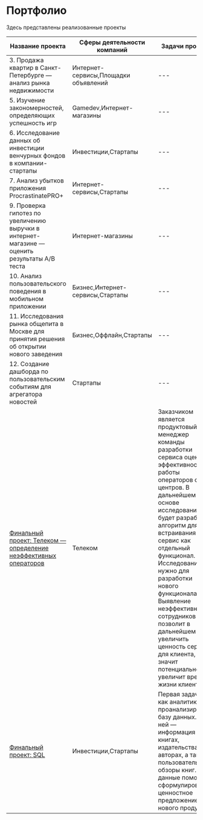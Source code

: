 # Портфолио
Здесь представлены реализованные проекты

|Название проекта|Сферы деятельности компаний|Задачи проекта|Стек|
|---|---|---|---|
|3. Продажа квартир в Санкт-Петербурге — анализ рынка недвижимости|Интернет-сервисы,Площадки объявлений| --- | `Matplotlib` `Pandas` `Python` `визуализация данных` `исследовательский анализ данных` `предобработка данных` |
|5. Изучение закономерностей, определяющих успешность игр|Gamedev,Интернет-магазины| --- | `Matplotlib` `NumPy` `Pandas` `Python` `исследовательский анализ данных` `описательная статистика` `предобработка данных` `проверка статистических гипотез` |
|6. Исследование данных об инвестиции венчурных фондов в компании-стартапы|Инвестиции,Стартапы| --- | PostgreSQL,SQL |
|7. Анализ убытков приложения ProcrastinatePRO+|Интернет-сервисы,Стартапы| --- | Matplotlib,Pandas,Python,Seaborn,когортный анализ,продуктовые метрики,юнит-экономика |
|9. Проверка гипотез по увеличению выручки в интернет-магазине — оценить результаты A/B теста|Интернет-магазины| --- | A/B-тестирование,Matplotlib,Pandas,Python,SciPy,проверка статистических гипотез |
|10. Анализ пользовательского поведения в мобильном приложении|Бизнес,Интернет-сервисы,Стартапы| --- | A/B-тестирование,Matplotlib,Pandas,Plotly,Python,Seaborn,визуализация данных,проверка статистических гипотез,продуктовые метрики,событийная аналитика |
|11. Исследования рынка общепита в Москве для принятия решения об открытии нового заведения|Бизнес,Оффлайн,Стартапы| --- | Pandas,Plotly,Python,Seaborn,визуализация данных |
|12. Создание дашборда по пользовательским событиям для агрегатора новостей|Стартапы| --- | Tableau,построение дашбордов,продуктовые метрики |
| [Финальный проект: Телеком — определение неэффективных операторов](https://github.com/a-dergilev/yandex_da/tree/main/final%20project:%20Telecom)|Телеком| Заказчиком является продуктовый менеджер команды разработки сервиса оценки эффективности работы операторов call-центров. В дальнейшем на основе исследования будет разработан алгоритм для встраивания в сервис как отдельный функционал. Исследование нужно для разработки нового функционала. Выявление неэффективных сотрудников позволит в дальнейшем увеличить ценность сервиса для клиента, а значит потенциально увеличит время жизни клиента | `Python` `Pandas` `Matplotlib` `SciPy` `Plotly` `Seaborn` `Numpy` `Tableau` |
| [Финальный проект: SQL](https://github.com/a-dergilev/yandex_da/blob/main/20221111_final_project_SQL.ipynb) | Инвестиции,Стартапы | Первая задача как аналитика — проанализировать базу данных. В ней — информация о книгах, издательствах, авторах, а также пользовательские обзоры книг. Эти данные помогут сформулировать ценностное предложение для нового продукта | `PostgreSQL` `SQL` `SQLAlchemy` `Pandas` |
